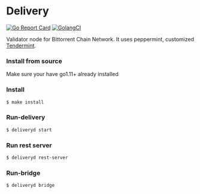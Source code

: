 # Delivery

[![Go Report Card](https://goreportcard.com/badge/github.com/bttcprotocol/delivery)](https://goreportcard.com/report/github.com/bttcprotocol/delivery) [![GolangCI](https://golangci.com/badges/github.com/bttcprotocol/delivery.svg)](https://golangci.com/r/github.com/bttcprotocol/delivery)


Validator node for Bittorrent Chain Network. It uses peppermint, customized [Tendermint](https://github.com/tendermint/tendermint).

### Install from source 

Make sure your have go1.11+ already installed

### Install 
```bash 
$ make install 
```

### Run-delivery 
```bash 
$ deliveryd start
```

### Run rest server

```bash 
$ deliveryd rest-server 
```

### Run-bridge 
```bash 
$ deliveryd bridge
```

